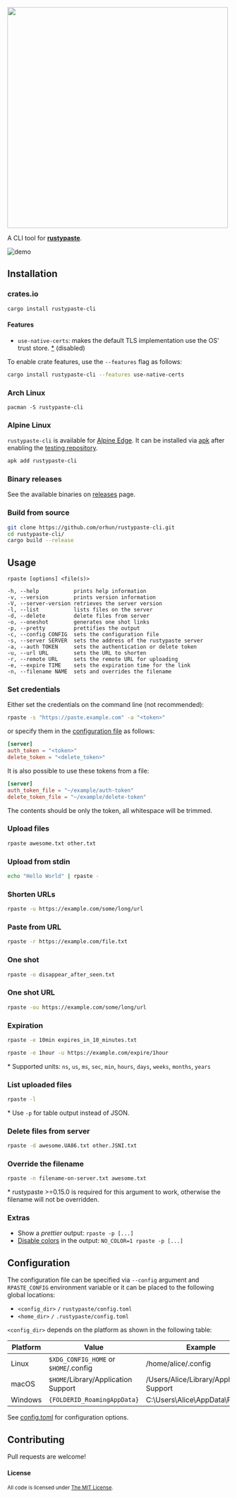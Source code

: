 <a href="https://github.com/orhun/rustypaste-cli"><img src="img/logo.png" width="500"></a>

A CLI tool for [**rustypaste**](https://github.com/orhun/rustypaste).

![demo](img/demo.gif)

## Installation

### crates.io

```sh
cargo install rustypaste-cli
```

#### Features

- `use-native-certs`: makes the default TLS implementation use the OS' trust store. [\*](https://github.com/algesten/ureq#https--tls--ssl) (disabled)

To enable crate features, use the `--features` flag as follows:

```sh
cargo install rustypaste-cli --features use-native-certs
```

### Arch Linux

```
pacman -S rustypaste-cli
```

### Alpine Linux

`rustypaste-cli` is available for [Alpine Edge](https://pkgs.alpinelinux.org/packages?name=rustypaste-cli&branch=edge). It can be installed via [apk](https://wiki.alpinelinux.org/wiki/Alpine_Package_Keeper) after enabling the [testing repository](https://wiki.alpinelinux.org/wiki/Repositories).

```sh
apk add rustypaste-cli
```

### Binary releases

See the available binaries on [releases](https://github.com/orhun/rustypaste-cli/releases/) page.

### Build from source

```sh
git clone https://github.com/orhun/rustypaste-cli.git
cd rustypaste-cli/
cargo build --release
```

## Usage

`rpaste [options] <file(s)>`

```
-h, --help           prints help information
-v, --version        prints version information
-V, --server-version retrieves the server version
-l, --list           lists files on the server
-d, --delete         delete files from server
-o, --oneshot        generates one shot links
-p, --pretty         prettifies the output
-c, --config CONFIG  sets the configuration file
-s, --server SERVER  sets the address of the rustypaste server
-a, --auth TOKEN     sets the authentication or delete token
-u, --url URL        sets the URL to shorten
-r, --remote URL     sets the remote URL for uploading
-e, --expire TIME    sets the expiration time for the link
-n, --filename NAME  sets and overrides the filename
```

### Set credentials

Either set the credentials on the command line (not recommended):

```sh
rpaste -s "https://paste.example.com" -a "<token>"
```

or specify them in the [configuration file](#configuration) as follows:

```toml
[server]
auth_token = "<token>"
delete_token = "<delete_token>"
```

It is also possible to use these tokens from a file:

```toml
[server]
auth_token_file = "~/example/auth-token"
delete_token_file = "~/example/delete-token"
```

The contents should be only the token, all whitespace will be trimmed.

### Upload files

```sh
rpaste awesome.txt other.txt
```

### Upload from stdin

```sh
echo "Hello World" | rpaste -
```

### Shorten URLs

```sh
rpaste -u https://example.com/some/long/url
```

### Paste from URL

```sh
rpaste -r https://example.com/file.txt
```

### One shot

```sh
rpaste -o disappear_after_seen.txt
```

### One shot URL

```sh
rpaste -ou https://example.com/some/long/url
```

### Expiration

```sh
rpaste -e 10min expires_in_10_minutes.txt
```

```sh
rpaste -e 1hour -u https://example.com/expire/1hour
```

\* Supported units: `ns`, `us`, `ms`, `sec`, `min`, `hours`, `days`, `weeks`, `months`, `years`

### List uploaded files

```sh
rpaste -l
```

\* Use `-p` for table output instead of JSON.

### Delete files from server

```sh
rpaste -d awesome.UA86.txt other.JSNI.txt
```

### Override the filename

```sh
rpaste -n filename-on-server.txt awesome.txt
```

\* rustypaste >=0.15.0 is required for this argument to work, otherwise the filename will not be overridden.

### Extras

- Show a _prettier_ output: `rpaste -p [...]`
- [Disable colors](https://no-color.org/) in the output: `NO_COLOR=1 rpaste -p [...]`

## Configuration

The configuration file can be specified via `--config` argument and `RPASTE_CONFIG` environment variable or it can be placed to the following global locations:

- `<config_dir>` `/` `rustypaste/config.toml`
- `<home_dir>` `/` `.rustypaste/config.toml`

`<config_dir>` depends on the platform as shown in the following table:

| Platform | Value                                 | Example                                  |
| -------- | ------------------------------------- | ---------------------------------------- |
| Linux    | `$XDG_CONFIG_HOME` or `$HOME`/.config | /home/alice/.config                      |
| macOS    | `$HOME`/Library/Application Support   | /Users/Alice/Library/Application Support |
| Windows  | `{FOLDERID_RoamingAppData}`           | C:\Users\Alice\AppData\Roaming           |

See [config.toml](./config.toml) for configuration options.

## Contributing

Pull requests are welcome!

#### License

<sup>
All code is licensed under <a href="LICENSE">The MIT License</a>.
</sup>
